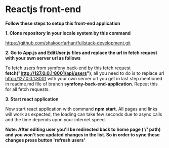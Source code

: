 # Reactjs front-end

**Follow these steps to setup this front-end application**

**1. Clone repository in your locale system by this command**

https://github.com/shakoorfarhan/fullstack-development.git

**2. Go to App.js and EditUser.js files and replace the url in fetch request with your own server url as follows**

To fetch users from symfony back-end by this fetch request **fetch("http://127.0.0.1:8001/api/users")**, all you need to do is to replace url http://127.0.0.1:8001 with your own 
server url you get in last step mentioned in readme.md file of branch **symfony-back-end-application**. Repeat this for all fetch requests.

**3. Start react application** 

Now start react application with command **npm start**. All pages and links will work as expected, the loading can take few seconds due to async calls and the time depends upon your internet speed.

**Note: After editing user you'll be redirected back to home page ('/' path) and you won't see updated changes in the list. So in order to sync these changes press button  'refresh users'**
